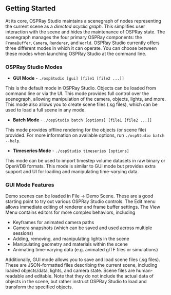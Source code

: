 ## Getting Started
 
At its core, OSPRay Studio maintains a scenegraph of nodes representing the
current scene as a *directed acyclic graph*. This simplifies user interaction
with the scene and hides the maintenance of OSPRay state. The scenegraph
manages the four primary OSPRay components: the `FrameBuffer`, `Camera`,
`Renderer`, and `World`. OSPRay Studio currently offers three different modes
in which it can operate. You can choose between these modes when launching
OSPRay Studio at the command line.
 
### OSPRay Studio Modes

* **GUI Mode** - `./ospStudio [gui] [file1 [file2 ...]]`

This is the default mode in OSPRay Studio.  Objects can be loaded from command
line or via the UI. This mode provides full control over the scenegraph,
allowing manipulation of the camera, objects, lights, and more. This mode also
allows you to create scene files (.sg files), which can be used to load a full
scene in any mode.
 
* **Batch Mode** - `./ospStudio batch [options] [file1 [file2 ...]]`

This mode provides offline rendering for the objects (or scene file) provided.
For more information on available options, run `./ospStudio batch --help`.
 
* **Timeseries Mode** - `./ospStudio timeseries [options]`

This mode can be used to import timestep volume datasets in raw binary or
OpenVDB formats. This mode is similar to GUI mode but provides extra support
and UI for loading and manipulating time-varying data.
 
### GUI Mode Features

Demo scenes can be loaded in File -> Demo Scene. These are a good starting
point to try out various OSPRay Studio controls.  The Edit menu allows
immediate editing of renderer and frame buffer settings.  The View Menu
contains editors for more complex behaviors, including

* Keyframes for animated camera paths
* Camera snapshots (which can be saved and used across multiple sessions)
* Adding, removing, and manipulating lights in the scene
* Manipulating geometry and materials within the scene
* Animating time-varying data (e.g. animated glTF files or simulations)

Additionally, GUI mode allows you to save and load scene files (.sg files).
These are JSON-formatted files describing the current scene, including loaded
objects/data, lights, and camera state.  Scene files are human-readable and
editable. Note that they do not include the actual data of objects in the
scene, but rather instruct OSPRay Studio to load and transform the specified
objects.
